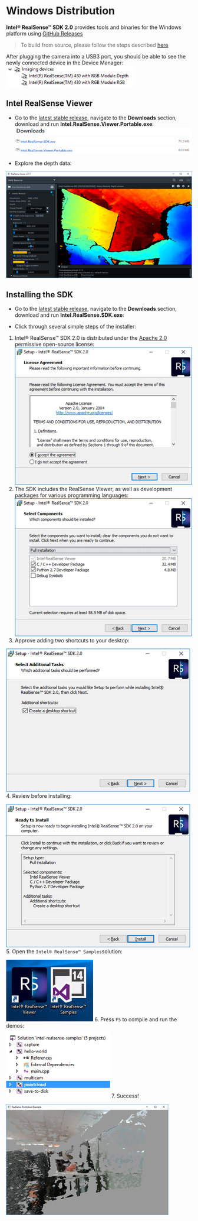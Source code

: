# Windows Distribution

**Intel® RealSense™ SDK 2.0** provides tools and binaries for the Windows platform using [GitHub Releases](https://github.com/IntelRealSense/librealsense/releases)

> To build from source, please follow the steps described [here](./installation_windows.md.md)

After plugging the camera into a USB3 port, you should be able to see the newly connected device in the Device Manager: 
![Windows Device Manager: Imaging Devices](./img/win_deploy_device_manager.PNG)

## Intel RealSense Viewer

- Go to the [latest stable release](https://github.com/IntelRealSense/librealsense/releases/latest), navigate to the **Downloads** section, download and run **Intel.RealSense.Viewer.Portable.exe**:
![GitHub Downloads](./img/win_deploy_downloads.PNG)

- Explore the depth data:

![Viewer](./img/windows_viewer_preview.PNG)

## Installing the SDK

* Go to the [latest stable release](https://github.com/IntelRealSense/librealsense/releases/latest), navigate to the **Downloads** section, download and run **Intel.RealSense.SDK.exe**:

* Click through several simple steps of the installer:
1. Intel® RealSense™ SDK 2.0 is distributed under the [Apache 2.0](../LICENSE) permissive open-source license:
![Step 1](./img/win_step1.PNG)
2.  The SDK includes the RealSense Viewer, as well as development packages for various programming languages:
![Step 2](./img/win_step2.PNG)
3. Approve adding two shortcuts to your desktop:

 ![Step 3](./img/win_step3.PNG)
4. Review before installing:

![Step 4](./img/win_step4.PNG)
5. Open the `Intel® RealSense™ Samples`solution:

![Step 5](./img/win_shortcuts.PNG)
6. Press `F5` to compile and run the demos:

![Step 6](./img/win_samples.PNG)
7. Success!

![Step 7](./img/windows_pointcloud_preview.PNG)